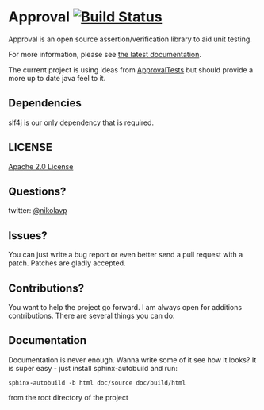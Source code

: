 Approval [![Build Status](https://secure.travis-ci.org/nikolavp/approval.png)](http://travis-ci.org/nikolavp/approval)
=======
Approval is an open source assertion/verification library to aid unit testing.

For more information, please see [the latest documentation](http://approval.readthedocs.org/en/latest/).

The current project is using ideas from [ApprovalTests](https://github.com/approvals/ApprovalTests.Java) but should provide a more up to date java feel to it.

Dependencies
---
slf4j is our only dependency that is required. 

## LICENSE
[Apache 2.0 License](https://github.com/SignalR/SignalR/blob/master/LICENSE.md)


Questions?
---

twitter: [@nikolavp](https://twitter.com/#!/nikolavp)

Issues?
---
You can just write a bug report or even better send a pull request with a patch. Patches are gladly accepted.


Contributions?
---
You want to help the project go forward. I am always open for additions contributions. There are several things you can do:

Documentation
-----
Documentation is never enough. Wanna write some of it see how it looks? It is super easy - just install sphinx-autobuild and run:
```
sphinx-autobuild -b html doc/source doc/build/html
```

from the root directory of the project
